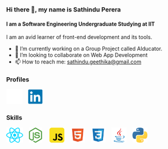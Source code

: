 ### Hi there 👋, my name is Sathindu Perera
#### I am a Software Engineering Undergraduate Studying at IIT 
I am an avid learner of front-end development and its tools.

- 🔭 I’m currently working on a Group Project called AIducator. 
- 👯 I’m looking to collaborate on Web App Development  
- 📫 How to reach me: sathindu.geethika@gmail.com 

### Profiles

[<img src='github (1).svg' alt='github' height='40'>](https://github.com/SathinduPerera) &nbsp;&nbsp; [<img src='linkedin-original.svg' alt='linkedin' height='40'>](https://www.linkedin.com/in/sathindu-perera-ba9701251/)  

### Skills

<img src='react.svg' alt='github' height='40'> &nbsp;&nbsp; <img src='node-js.svg' alt='github' height='40'> &nbsp;&nbsp;&nbsp; <img src='javascript.svg' alt='github' height='40'> &nbsp;&nbsp; <img src='file-type-html.svg' alt='github' height='40'> &nbsp;&nbsp; <img src='file-type-css.svg' alt='github' height='40'> &nbsp;&nbsp; <img src='java-original.svg' alt='github' height='40'> &nbsp;&nbsp; <img src='python.svg' alt='github' height='40'>




